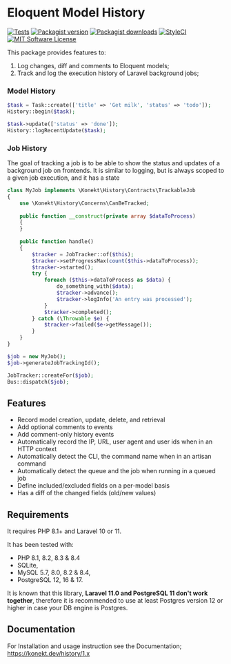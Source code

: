 # Eloquent Model History

[![Tests](https://img.shields.io/github/actions/workflow/status/artkonekt/history/tests.yml?branch=master&style=flat-square)](https://github.com/artkonekt/history/actions?query=workflow%3Atests)
[![Packagist version](https://img.shields.io/packagist/v/konekt/history.svg?style=flat-square)](https://packagist.org/packages/konekt/history)
[![Packagist downloads](https://img.shields.io/packagist/dt/konekt/history.svg?style=flat-square)](https://packagist.org/packages/konekt/history)
[![StyleCI](https://styleci.io/repos/717756663/shield?branch=master)](https://styleci.io/repos/717756663)
[![MIT Software License](https://img.shields.io/badge/license-MIT-blue.svg?style=flat-square)](LICENSE.md)

This package provides features to:

1. Log changes, diff and comments to Eloquent models;
2. Track and log the execution history of Laravel background jobs;

### Model History

```php
$task = Task::create(['title' => 'Get milk', 'status' => 'todo']);
History::begin($task);

$task->update(['status' => 'done']);
History::logRecentUpdate($task);
```

### Job History

The goal of tracking a job is to be able to show the status and updates of a background job on frontends.
It is similar to logging, but is always scoped to a given job execution, and it has a state

```php
class MyJob implements \Konekt\History\Contracts\TrackableJob
{
    use \Konekt\History\Concerns\CanBeTracked;
    
    public function __construct(private array $dataToProcess)
    {        
    }
    
    public function handle()
    {
        $tracker = JobTracker::of($this);
        $tracker->setProgressMax(count($this->dataToProcess));
        $tracker->started();
        try {
            foreach ($this->dataToProcess as $data) {
                do_something_with($data);
                $tracker->advance();
                $tracker->logInfo('An entry was processed');
            }
            $tracker->completed();
        } catch (\Throwable $e) {
            $tracker->failed($e->getMessage());
        }
    }
}

$job = new MyJob();
$job->generateJobTrackingId();

JobTracker::createFor($job);
Bus::dispatch($job);
```

## Features

- Record model creation, update, delete, and retrieval
- Add optional comments to events
- Add comment-only history events
- Automatically record the IP, URL, user agent and user ids when in an HTTP context
- Automatically detect the CLI, the command name when in an artisan command
- Automatically detect the queue and the job when running in a queued job
- Define included/excluded fields on a per-model basis
- Has a diff of the changed fields (old/new values)

## Requirements

It requires PHP 8.1+ and Laravel 10 or 11.

It has been tested with:
- PHP 8.1, 8.2, 8.3 & 8.4
- SQLite,
- MySQL 5.7, 8.0, 8.2 & 8.4,
- PostgreSQL 12, 16 & 17.

It is known that this library, **Laravel 11.0 and PostgreSQL 11 don't work together**, therefore it is
recommended to use at least Postgres version 12 or higher in case your DB engine is Postgres.

## Documentation

For Installation and usage instruction see the Documentation; https://konekt.dev/history/1.x

